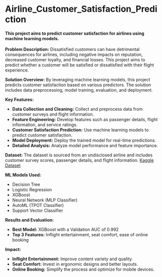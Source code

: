 # Airline_Customer_Satisfaction_Prediction

#### This project aims to predict customer satisfaction for airlines using machine learning models.

**Problem Description:**
Dissatisfied customers can have detrimental consequences for airlines, including negative impacts on reputation, decreased customer loyalty, and financial losses. This project aims to predict whether a customer will be satisfied or dissatisfied with their flight experience.

**Solution Overview:**
By leveraging machine learning models, this project predicts customer satisfaction based on various predictors. The solution includes data preprocessing, model training, evaluation, and deployment.

**Key Features:**
- **Data Collection and Cleaning:** Collect and preprocess data from customer surveys and flight information.
- **Feature Engineering:** Develop features such as passenger details, flight information, and service ratings.
- **Customer Satisfaction Prediction:** Use machine learning models to predict customer satisfaction.
- **Model Deployment:** Deploy the trained model for real-time predictions.
- **Detailed Analysis:** Analyze model performance and feature importance.

**Dataset:**
The dataset is sourced from an undisclosed airline and includes customer survey scores, passenger details, and flight information. [Kaggle Dataset](https://www.kaggle.com/datasets/raminhuseyn/airline-customer-satisfaction)

**ML Models Used:**
- Decision Tree
- Logistic Regression
- XGBoost
- Neural Network (MLP Classifier)
- AutoML (TPOT Classifier)
- Support Vector Classifier

**Results and Evaluation:**
- **Best Model:** XGBoost with a Validation AUC of 0.992
- **Top 3 Features:** Inflight entertainment, seat comfort, ease of online booking

**Impact:**
- **Inflight Entertainment:** Improve content variety and quality.
- **Seat Comfort:** Invest in ergonomic designs and better layouts.
- **Online Booking:** Simplify the process and optimize for mobile devices.
